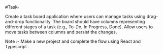 #Task-

Create a task board application where users can manage tasks using drag-and-drop functionality. The board should have columns representing different stages of a task (e.g., To-Do, In Progress, Done). Allow users to move tasks between columns and persist the changes.

Note :- Make a new project and complete the flow using React and Typescript .
